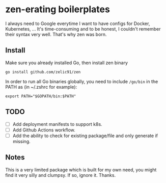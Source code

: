 # zen-erating boilerplates

I always need to Google everytime I want to have configs for Docker, Kubernetes, ... It's time-consuming and to be honest, I couldn't remember their syntax very well. That's why zen was born.

## Install

Make sure you already installed Go, then install zen binary

```
go install github.com/zelic91/zen
```

In order to run all Go binaries globally, you need to include `/go/bin` in the PATH as (in ~/.zshrc for example):

```
export PATH="$GOPATH/bin:$PATH"
```

## TODO
- [ ] Add deployment manifests to support k8s.
- [ ] Add Github Actions workflow.
- [ ] Add the ability to check for existing package/file and only generate if missing.

## Notes

This is a very limited package which is built for my own need, you might find it very silly and clumpsy. If so, ignore it. Thanks.







